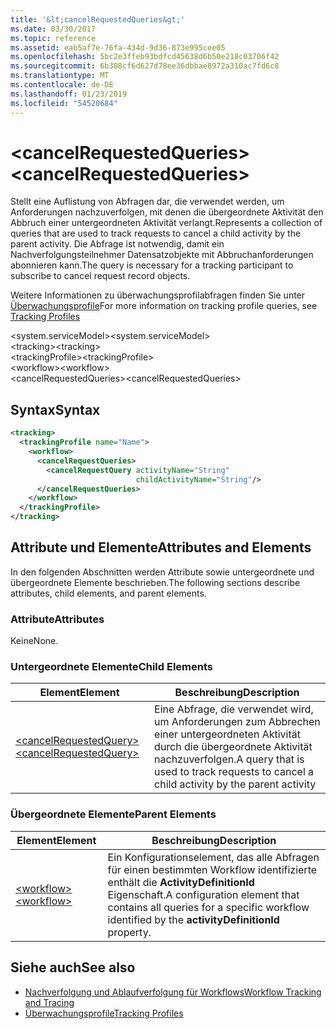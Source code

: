 ```yaml
---
title: '&lt;cancelRequestedQueries&gt;'
ms.date: 03/30/2017
ms.topic: reference
ms.assetid: eab5af7e-76fa-434d-9d36-873e995cee05
ms.openlocfilehash: 5bc2e3ffeb93bdfcd45638d6b50e218c03706f42
ms.sourcegitcommit: 6b308cf6d627d78ee36dbbae8972a310ac7fd6c8
ms.translationtype: MT
ms.contentlocale: de-DE
ms.lasthandoff: 01/23/2019
ms.locfileid: "54520684"
---
```

# <a name="ltcancelrequestedqueriesgt"></a><span data-ttu-id="ebc44-102">&lt;cancelRequestedQueries&gt;</span><span class="sxs-lookup"><span data-stu-id="ebc44-102">&lt;cancelRequestedQueries&gt;</span></span>
<span data-ttu-id="ebc44-103">Stellt eine Auflistung von Abfragen dar, die verwendet werden, um Anforderungen nachzuverfolgen, mit denen die übergeordnete Aktivität den Abbruch einer untergeordneten Aktivität verlangt.</span><span class="sxs-lookup"><span data-stu-id="ebc44-103">Represents a collection of queries that are used to track requests to cancel a child activity by the parent activity.</span></span> <span data-ttu-id="ebc44-104">Die Abfrage ist notwendig, damit ein Nachverfolgungsteilnehmer Datensatzobjekte mit Abbruchanforderungen abonnieren kann.</span><span class="sxs-lookup"><span data-stu-id="ebc44-104">The query is necessary for a tracking participant to subscribe to cancel request record objects.</span></span>  
  
 <span data-ttu-id="ebc44-105">Weitere Informationen zu überwachungsprofilabfragen finden Sie unter [Überwachungsprofile](../../../../../docs/framework/windows-workflow-foundation/tracking-profiles.md)</span><span class="sxs-lookup"><span data-stu-id="ebc44-105">For more information on tracking profile queries, see [Tracking Profiles](../../../../../docs/framework/windows-workflow-foundation/tracking-profiles.md)</span></span>  
  
<span data-ttu-id="ebc44-106">\<system.serviceModel></span><span class="sxs-lookup"><span data-stu-id="ebc44-106">\<system.serviceModel></span></span>  
<span data-ttu-id="ebc44-107">\<tracking></span><span class="sxs-lookup"><span data-stu-id="ebc44-107">\<tracking></span></span>  
<span data-ttu-id="ebc44-108">\<trackingProfile></span><span class="sxs-lookup"><span data-stu-id="ebc44-108">\<trackingProfile></span></span>  
<span data-ttu-id="ebc44-109">\<workflow></span><span class="sxs-lookup"><span data-stu-id="ebc44-109">\<workflow></span></span>  
<span data-ttu-id="ebc44-110">\<cancelRequestedQueries></span><span class="sxs-lookup"><span data-stu-id="ebc44-110">\<cancelRequestedQueries></span></span>  
  
## <a name="syntax"></a><span data-ttu-id="ebc44-111">Syntax</span><span class="sxs-lookup"><span data-stu-id="ebc44-111">Syntax</span></span>  
  
```xml  
<tracking>
  <trackingProfile name="Name">
    <workflow>
      <cancelRequestQueries>
        <cancelRequestQuery activityName="String" 
                            childActivityName="String"/>
      </cancelRequestQueries>
    </workflow>
  </trackingProfile>
</tracking>  
```  
  
## <a name="attributes-and-elements"></a><span data-ttu-id="ebc44-112">Attribute und Elemente</span><span class="sxs-lookup"><span data-stu-id="ebc44-112">Attributes and Elements</span></span>  
 <span data-ttu-id="ebc44-113">In den folgenden Abschnitten werden Attribute sowie untergeordnete und übergeordnete Elemente beschrieben.</span><span class="sxs-lookup"><span data-stu-id="ebc44-113">The following sections describe attributes, child elements, and parent elements.</span></span>  
  
### <a name="attributes"></a><span data-ttu-id="ebc44-114">Attribute</span><span class="sxs-lookup"><span data-stu-id="ebc44-114">Attributes</span></span>  
 <span data-ttu-id="ebc44-115">Keine</span><span class="sxs-lookup"><span data-stu-id="ebc44-115">None.</span></span>  
  
### <a name="child-elements"></a><span data-ttu-id="ebc44-116">Untergeordnete Elemente</span><span class="sxs-lookup"><span data-stu-id="ebc44-116">Child Elements</span></span>  
  
|<span data-ttu-id="ebc44-117">Element</span><span class="sxs-lookup"><span data-stu-id="ebc44-117">Element</span></span>|<span data-ttu-id="ebc44-118">Beschreibung</span><span class="sxs-lookup"><span data-stu-id="ebc44-118">Description</span></span>|  
|-------------|-----------------|  
|[<span data-ttu-id="ebc44-119">\<cancelRequestedQuery></span><span class="sxs-lookup"><span data-stu-id="ebc44-119">\<cancelRequestedQuery></span></span>](../../../../../docs/framework/configure-apps/file-schema/windows-workflow-foundation/cancelrequestedquery.md)|<span data-ttu-id="ebc44-120">Eine Abfrage, die verwendet wird, um Anforderungen zum Abbrechen einer untergeordneten Aktivität durch die übergeordnete Aktivität nachzuverfolgen.</span><span class="sxs-lookup"><span data-stu-id="ebc44-120">A query that is used to track requests to cancel a child activity by the parent activity</span></span>|  
  
### <a name="parent-elements"></a><span data-ttu-id="ebc44-121">Übergeordnete Elemente</span><span class="sxs-lookup"><span data-stu-id="ebc44-121">Parent Elements</span></span>  
  
|<span data-ttu-id="ebc44-122">Element</span><span class="sxs-lookup"><span data-stu-id="ebc44-122">Element</span></span>|<span data-ttu-id="ebc44-123">Beschreibung</span><span class="sxs-lookup"><span data-stu-id="ebc44-123">Description</span></span>|  
|-------------|-----------------|  
|[<span data-ttu-id="ebc44-124">\<workflow></span><span class="sxs-lookup"><span data-stu-id="ebc44-124">\<workflow></span></span>](../../../../../docs/framework/configure-apps/file-schema/windows-workflow-foundation/workflow.md)|<span data-ttu-id="ebc44-125">Ein Konfigurationselement, das alle Abfragen für einen bestimmten Workflow identifizierte enthält die **ActivityDefinitionId** Eigenschaft.</span><span class="sxs-lookup"><span data-stu-id="ebc44-125">A configuration element that contains all queries for a specific workflow identified by the **activityDefinitionId** property.</span></span>|  
  
## <a name="see-also"></a><span data-ttu-id="ebc44-126">Siehe auch</span><span class="sxs-lookup"><span data-stu-id="ebc44-126">See also</span></span>
- [<span data-ttu-id="ebc44-127">Nachverfolgung und Ablaufverfolgung für Workflows</span><span class="sxs-lookup"><span data-stu-id="ebc44-127">Workflow Tracking and Tracing</span></span>](../../../../../docs/framework/windows-workflow-foundation/workflow-tracking-and-tracing.md)
- [<span data-ttu-id="ebc44-128">Überwachungsprofile</span><span class="sxs-lookup"><span data-stu-id="ebc44-128">Tracking Profiles</span></span>](../../../../../docs/framework/windows-workflow-foundation/tracking-profiles.md)
